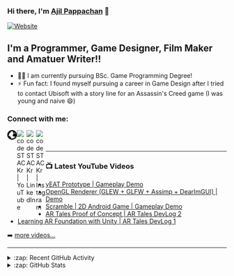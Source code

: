 ### Hi there, I'm [Ajil Pappachan][website] 👋

[![Website](https://img.shields.io/website?down_message=offline&label=Portfolio%20Website&up_color=green&up_message=online&url=https%3A%2F%2Fajilpappachan.web.app)](https://ajilpappachan.web.app)

## I'm a Programmer, Game Designer, Film Maker and Amatuer Writer!!

- 🐱‍👤 I am currently pursuing BSc. Game Programming Degree!
- ⚡ Fun fact: I found myself pursuing a career in Game Design after I tried to contact Ubisoft with a story line for an Assassin's Creed game (I was young and naive 😄)

### Connect with me:

[<img align="left" alt="codeSTACKr.com" width="22px" src="https://raw.githubusercontent.com/iconic/open-iconic/master/svg/globe.svg" />][website]
[<img align="left" alt="codeSTACKr | YouTube" width="22px" src="https://cdn.jsdelivr.net/npm/simple-icons@v3/icons/youtube.svg" />][youtube]
[<img align="left" alt="codeSTACKr | LinkedIn" width="22px" src="https://cdn.jsdelivr.net/npm/simple-icons@v3/icons/linkedin.svg" />][linkedin]
[<img align="left" alt="codeSTACKr | Instagram" width="22px" src="https://cdn.jsdelivr.net/npm/simple-icons@v3/icons/instagram.svg" />][instagram]

<br />
<br />

---

### 📺 Latest YouTube Videos

<!-- YOUTUBE:START -->
- [yEAT Prototype | Gameplay Demo](https://www.youtube.com/watch?v=Xzabkjo0EeU)
- [OpenGL Renderer (GLEW + GLFW + Assimp + DearImGUI) | Demo](https://www.youtube.com/watch?v=dMPQNr5dtY8)
- [Scramble | 2D Android Game | Gameplay Demo](https://www.youtube.com/watch?v=1ROB2Waq_Ak)
- [AR Tales Proof of Concept | AR Tales DevLog 2](https://www.youtube.com/watch?v=zj564kVQvK8)
- [Learning AR Foundation with Unity | AR Tales DevLog 1](https://www.youtube.com/watch?v=rSghdjI-E8o)
<!-- YOUTUBE:END -->

➡️ [more videos...](https://www.youtube.com/channel/UClZxSGBKdaWH6ob3g3x4a6A)

---

<details>
  <summary>:zap: Recent GitHub Activity</summary>
  
<!--START_SECTION:activity-->
1. 🗣 Commented on [#283](https://github.com/kzahel/web-server-chrome/issues/283) in [kzahel/web-server-chrome](https://github.com/kzahel/web-server-chrome)
2. 🗣 Commented on [#56](https://github.com/kzahel/web-server-chrome/issues/56) in [kzahel/web-server-chrome](https://github.com/kzahel/web-server-chrome)
<!--END_SECTION:activity-->

</details>

<details>
  <summary>:zap: GitHub Stats</summary>

  <img align="left" alt="codeSTACKr's GitHub Stats" src="https://github-readme-stats.codestackr.vercel.app/api?username=ajilpappachan&show_icons=true&hide_border=true" />

</details>

[website]: https://ajilpappachan.web.app
[youtube]: https://www.youtube.com/channel/UClZxSGBKdaWH6ob3g3x4a6A
[instagram]: https://instagram.com/a_p_cubed
[linkedin]: https://www.linkedin.com/in/ajil-pappachan-6b1277170/